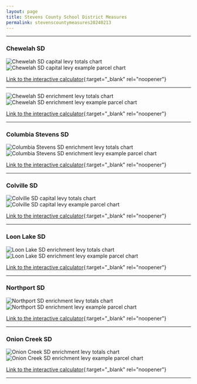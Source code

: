 ```yaml
---
layout: page
title: Stevens County School District Measures
permalink: stevenscountymeasures20240213
---
```


___

### Chewelah SD

![Chewelah SD capital levy totals chart](pagesManual/LeviesReport/20240213/ChewelahCapital.png "Chewelah SD capital levy totals chart")
![Chewelah SD capital levy example parcel chart](pagesManual/LeviesReport/20240213/ChewelahCapitalParcel.png "Chewelah SD capital  example parcel chart")

[Link to the interactive calculator](calculator_chewelah_capital_20240213_enhanced){:target="_blank" rel="noopener"}

___


![Chewelah SD enrichment levy totals chart](pagesManual/LeviesReport/20240213/ChewelahEnrichment.png "Chewelah SD enrichment levy totals chart")
![Chewelah SD enrichment levy example parcel chart](pagesManual/LeviesReport/20240213/ChewelahEnrichmentParcel.png "Chewelah SD enrichment  example parcel chart")

[Link to the interactive calculator](calculator_chewelah_enrichment_20240213_enhanced){:target="_blank" rel="noopener"}

___

### Columbia Stevens SD

![Columbia Stevens SD enrichment levy totals chart](pagesManual/LeviesReport/20240213/ColumbiaStevensEnrichment.png "Columbia Stevens SD enrichment levy totals chart")
![Columbia Stevens SD enrichment levy example parcel chart](pagesManual/LeviesReport/20240213/ColumbiaStevensEnrichmentParcel.png "Columbia Stevens SD enrichment  example parcel chart")

[Link to the interactive calculator](calculator_columbia_stevens_enrichment_20240213_enhanced){:target="_blank" rel="noopener"}

___

### Colville SD

![Colville SD capital levy totals chart](pagesManual/LeviesReport/20240213/ColvilleCapital.png "Colville SD capital levy totals chart")
![Colville SD capital levy example parcel chart](pagesManual/LeviesReport/20240213/ColvilleCapitalParcel.png "Colville SD capital  example parcel chart")

[Link to the interactive calculator](calculator_colville_capital_20240213_enhanced){:target="_blank" rel="noopener"}

___

### Loon Lake SD

![Loon Lake SD enrichment levy totals chart](pagesManual/LeviesReport/20240213/LoonLakeEnrichment.png "Loon Lake SD enrichment levy totals chart")
![Loon Lake SD enrichment levy example parcel chart](pagesManual/LeviesReport/20240213/LoonLakeEnrichmentParcel.png "Loon Lake SD enrichment  example parcel chart")

[Link to the interactive calculator](calculator_loon_lake_enrichment_20240213_enhanced){:target="_blank" rel="noopener"}

___

### Northport SD

![Northport SD enrichment levy totals chart](pagesManual/LeviesReport/20240213/NorthportEnrichment.png "Northport SD enrichment levy totals chart")
![Northport SD enrichment levy example parcel chart](pagesManual/LeviesReport/20240213/NorthportEnrichmentParcel.png "Northport SD enrichment  example parcel chart")

[Link to the interactive calculator](calculator_northport_enrichment_20240213_enhanced){:target="_blank" rel="noopener"}

___

### Onion Creek SD

![Onion Creek SD enrichment levy totals chart](pagesManual/LeviesReport/20240213/OnionCreekEnrichment.png "Onion Creek SD enrichment levy totals chart")
![Onion Creek SD enrichment levy example parcel chart](pagesManual/LeviesReport/20240213/OnionCreekEnrichmentParcel.png "Onion Creek SD enrichment  example parcel chart")

[Link to the interactive calculator](calculator_onion_creek_enrichment_20240213_enhanced){:target="_blank" rel="noopener"}

___

